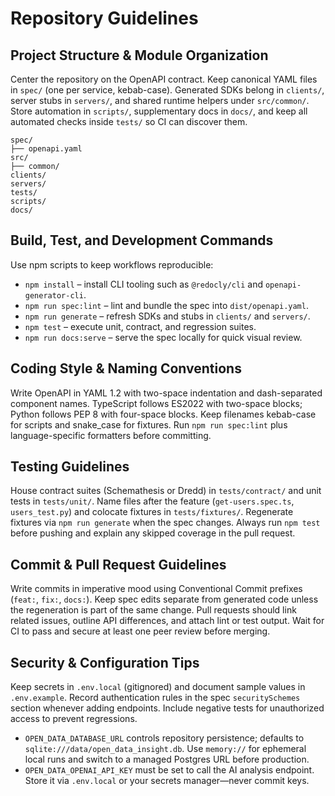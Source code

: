 # Repository Guidelines

## Project Structure & Module Organization
Center the repository on the OpenAPI contract. Keep canonical YAML files in `spec/` (one per service, kebab-case). Generated SDKs belong in `clients/`, server stubs in `servers/`, and shared runtime helpers under `src/common/`. Store automation in `scripts/`, supplementary docs in `docs/`, and keep all automated checks inside `tests/` so CI can discover them.

```
spec/
├── openapi.yaml
src/
├── common/
clients/
servers/
tests/
scripts/
docs/
```

## Build, Test, and Development Commands
Use npm scripts to keep workflows reproducible:
- `npm install` – install CLI tooling such as `@redocly/cli` and `openapi-generator-cli`.
- `npm run spec:lint` – lint and bundle the spec into `dist/openapi.yaml`.
- `npm run generate` – refresh SDKs and stubs in `clients/` and `servers/`.
- `npm test` – execute unit, contract, and regression suites.
- `npm run docs:serve` – serve the spec locally for quick visual review.

## Coding Style & Naming Conventions
Write OpenAPI in YAML 1.2 with two-space indentation and dash-separated component names. TypeScript follows ES2022 with two-space blocks; Python follows PEP 8 with four-space blocks. Keep filenames kebab-case for scripts and snake_case for fixtures. Run `npm run spec:lint` plus language-specific formatters before committing.

## Testing Guidelines
House contract suites (Schemathesis or Dredd) in `tests/contract/` and unit tests in `tests/unit/`. Name files after the feature (`get-users.spec.ts`, `users_test.py`) and colocate fixtures in `tests/fixtures/`. Regenerate fixtures via `npm run generate` when the spec changes. Always run `npm test` before pushing and explain any skipped coverage in the pull request.

## Commit & Pull Request Guidelines
Write commits in imperative mood using Conventional Commit prefixes (`feat:`, `fix:`, `docs:`). Keep spec edits separate from generated code unless the regeneration is part of the same change. Pull requests should link related issues, outline API differences, and attach lint or test output. Wait for CI to pass and secure at least one peer review before merging.

## Security & Configuration Tips
Keep secrets in `.env.local` (gitignored) and document sample values in `.env.example`. Record authentication rules in the spec `securitySchemes` section whenever adding endpoints. Include negative tests for unauthorized access to prevent regressions.
- `OPEN_DATA_DATABASE_URL` controls repository persistence; defaults to `sqlite:///data/open_data_insight.db`. Use `memory://` for ephemeral local runs and switch to a managed Postgres URL before production.
- `OPEN_DATA_OPENAI_API_KEY` must be set to call the AI analysis endpoint. Store it via `.env.local` or your secrets manager—never commit keys.
